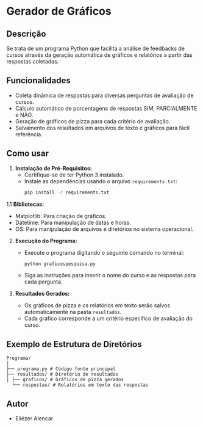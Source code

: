 # Gerador de Gráficos

## Descrição
Se trata de um programa Python que facilita a análise de feedbacks de cursos através da geração automática de gráficos e relatórios a partir das respostas coletadas.

## Funcionalidades
- Coleta dinâmica de respostas para diversas perguntas de avaliação de cursos.
- Cálculo automático de porcentagens de respostas SIM, PARCIALMENTE e NÃO.
- Geração de gráficos de pizza para cada critério de avaliação.
- Salvamento dos resultados em arquivos de texto e gráficos para fácil referência.

## Como usar
1. **Instalação de Pré-Requisitos:**
   - Certifique-se de ter Python 3 instalado.
   - Instale as dependências usando o arquivo `requirements.txt`:
     ```bash
     pip install -r requirements.txt
     ```
1.1 **Bibliotecas:**
   - Matplotlib: Para criação de gráficos.
   - Datetime: Para manipulação de datas e horas.
   - OS: Para manipulação de arquivos e diretórios no sistema operacional.

2. **Execução do Programa:**
   - Execute o programa digitando o seguinte comando no terminal:
     ```bash
     python graficospesquisa.py
     ```
   - Siga as instruções para inserir o nome do curso e as respostas para cada pergunta.

3. **Resultados Gerados:**
   - Os gráficos de pizza e os relatórios em texto serão salvos automaticamente na pasta `resultados`.
   - Cada gráfico corresponde a um critério específico de avaliação do curso.

## Exemplo de Estrutura de Diretórios
```
Programa/
│
├── programa.py # Código fonte principal
├── resultados/ # Diretório de resultados
│ ├── graficos/ # Gráficos de pizza gerados
  └── respostas/ # Relatórios em texto das respostas
```
## Autor
- Eliézer Alencar
